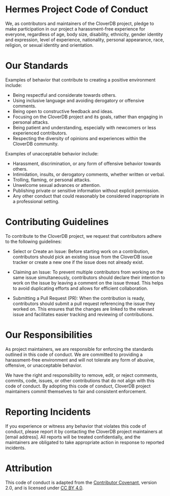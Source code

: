 # Hermes Project Code of Conduct
We, as contributors and maintainers of the CloverDB project, pledge to make participation in our project a harassment-free experience for everyone, regardless of age, body size, disability, ethnicity, gender identity and expression, level of experience, nationality, personal appearance, race, religion, or sexual identity and orientation.

# Our Standards
Examples of behavior that contribute to creating a positive environment include:

- Being respectful and considerate towards others.
- Using inclusive language and avoiding derogatory or offensive comments.
- Being open to constructive feedback and ideas.
- Focusing on the CloverDB project and its goals, rather than engaging in personal attacks.
- Being patient and understanding, especially with newcomers or less experienced contributors.
- Respecting the diversity of opinions and experiences within the CloverDB community.

Examples of unacceptable behavior include:

- Harassment, discrimination, or any form of offensive behavior towards others.
- Intimidation, insults, or derogatory comments, whether written or verbal.
- Trolling, flaming, or personal attacks.
- Unwelcome sexual advances or attention.
- Publishing private or sensitive information without explicit permission.
- Any other conduct that could reasonably be considered inappropriate in a professional setting.

# Contributing Guidelines
To contribute to the CloverDB project, we request that contributors adhere to the following guidelines:

- Select or Create an Issue: Before starting work on a contribution, contributors should pick an existing issue from the CloverDB issue tracker or create a new one if the issue does not already exist.

- Claiming an Issue: To prevent multiple contributors from working on the same issue simultaneously, contributors should declare their intention to work on the issue by leaving a comment on the issue thread. This helps to avoid duplicating efforts and allows for efficient collaboration.

- Submitting a Pull Request (PR): When the contribution is ready, contributors should submit a pull request referencing the issue they worked on. This ensures that the changes are linked to the relevant issue and facilitates easier tracking and reviewing of contributions.

# Our Responsibilities

As project maintainers, we are responsible for enforcing the standards outlined in this code of conduct. We are committed to providing a harassment-free environment and will not tolerate any form of abusive, offensive, or unacceptable behavior.

We have the right and responsibility to remove, edit, or reject comments, commits, code, issues, or other contributions that do not align with this code of conduct. By adopting this code of conduct, CloverDB project maintainers commit themselves to fair and consistent enforcement.

# Reporting Incidents
If you experience or witness any behavior that violates this code of conduct, please report it by contacting the CloverDB project maintainers at [email address]. All reports will be treated confidentially, and the maintainers are obligated to take appropriate action in response to reported incidents.

# Attribution
This code of conduct is adapted from the [Contributor Covenant](https://www.contributor-covenant.org/version/2/0/code_of_conduct/), version 2.0, and is licensed under [CC BY 4.0](https://creativecommons.org/licenses/by/4.0/legalcode).
